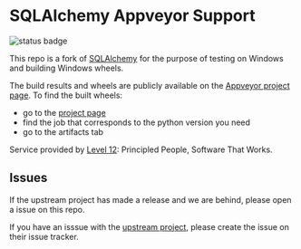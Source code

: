 SQLAlchemy Appveyor Support
===========================

![status badge][badge]

This repo is a fork of [SQLAlchemy][upstream] for the purpose of testing on Windows and building
Windows wheels.

The build results and wheels are publicly available on the [Appveyor project page][project].  To
find the built wheels:

* go to the [project page][project]
* find the job that corresponds to the python version you need
* go to the artifacts tab

Service provided by [Level 12][level12]: Principled People, Software That Works.

Issues
------

If the upstream project has made a release and we are behind, please open a issue on this repo.

If you have an isssue with the [upstream project][upstream], please create the issue on their issue
tracker.

[badge]: https://ci.appveyor.com/api/projects/status/github/level12/sqlalchemy-appveyor
[upstream]: https://github.com/zzzeek/sqlalchemy
[project]: https://ci.appveyor.com/project/rsyring/sqlalchemy-appveyor
[level12]: https://www.level12.io/
